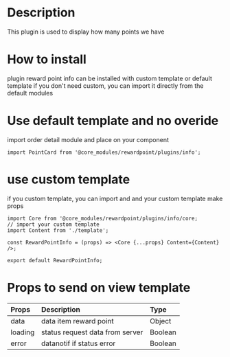     
# Description
This plugin is used to display how many points we have

# How to install

plugin reward point info can be installed with custom template or default template
if you don't need custom, you can import it directly from the default modules

# Use default template and no overide
import order detail module and place on your component

````
import PointCard from '@core_modules/rewardpoint/plugins/info';
````

# use custom template

if you custom template, you can import and and your custom template make props

````
import Core from '@core_modules/rewardpoint/plugins/info/core;
// import your custom template
import Content from './template';

const RewardPointInfo = (props) => <Core {...props} Content={Content} />;

export default RewardPointInfo;

````

# Props to send on view template

| Props       | Description | Type |
| :---        | :---        |:---  |
| data     |  data item reward point      | Object |
| loading     |  status request data from server      | Boolean |
| error     |  datanotif if status error      | Boolean |